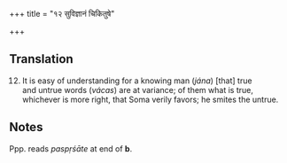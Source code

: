+++
title = "१२ सुविज्ञानं चिकितुषे"

+++
## Translation
12. It is easy of understanding for a knowing man (*jána*) \[that\] true  
and untrue words (*vácas*) are at variance; of them what is true,  
whichever is more right, that Soma verily favors; he smites the untrue.

## Notes
Ppp. reads *paspṛśāte* at end of **b**.

